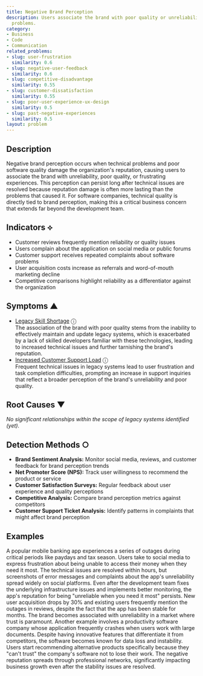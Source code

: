 ```yaml
---
title: Negative Brand Perception
description: Users associate the brand with poor quality or unreliability due to technical
  problems.
category:
- Business
- Code
- Communication
related_problems:
- slug: user-frustration
  similarity: 0.6
- slug: negative-user-feedback
  similarity: 0.6
- slug: competitive-disadvantage
  similarity: 0.55
- slug: customer-dissatisfaction
  similarity: 0.55
- slug: poor-user-experience-ux-design
  similarity: 0.5
- slug: past-negative-experiences
  similarity: 0.5
layout: problem
---
```


## Description

Negative brand perception occurs when technical problems and poor software quality damage the organization's reputation, causing users to associate the brand with unreliability, poor quality, or frustrating experiences. This perception can persist long after technical issues are resolved because reputation damage is often more lasting than the problems that caused it. For software companies, technical quality is directly tied to brand perception, making this a critical business concern that extends far beyond the development team.


## Indicators ⟡
- Customer reviews frequently mention reliability or quality issues
- Users complain about the application on social media or public forums
- Customer support receives repeated complaints about software problems
- User acquisition costs increase as referrals and word-of-mouth marketing decline
- Competitive comparisons highlight reliability as a differentiator against the organization


## Symptoms ▲

- [Legacy Skill Shortage](legacy-skill-shortage.md) <span class="info-tooltip" title="Confidence: 0.476, Strength: 0.746">ⓘ</span>
<br/>  The association of the brand with poor quality stems from the inability to effectively maintain and update legacy systems, which is exacerbated by a lack of skilled developers familiar with these technologies, leading to increased technical issues and further tarnishing the brand's reputation.
- [Increased Customer Support Load](increased-customer-support-load.md) <span class="info-tooltip" title="Confidence: 0.474, Strength: 0.735">ⓘ</span>
<br/>  Frequent technical issues in legacy systems lead to user frustration and task completion difficulties, prompting an increase in support inquiries that reflect a broader perception of the brand's unreliability and poor quality.

## Root Causes ▼

*No significant relationships within the scope of legacy systems identified (yet).*

## Detection Methods ○
- **Brand Sentiment Analysis:** Monitor social media, reviews, and customer feedback for brand perception trends
- **Net Promoter Score (NPS):** Track user willingness to recommend the product or service
- **Customer Satisfaction Surveys:** Regular feedback about user experience and quality perceptions
- **Competitive Analysis:** Compare brand perception metrics against competitors
- **Customer Support Ticket Analysis:** Identify patterns in complaints that might affect brand perception


## Examples

A popular mobile banking app experiences a series of outages during critical periods like paydays and tax season. Users take to social media to express frustration about being unable to access their money when they need it most. The technical issues are resolved within hours, but screenshots of error messages and complaints about the app's unreliability spread widely on social platforms. Even after the development team fixes the underlying infrastructure issues and implements better monitoring, the app's reputation for being "unreliable when you need it most" persists. New user acquisition drops by 30% and existing users frequently mention the outages in reviews, despite the fact that the app has been stable for months. The brand becomes associated with unreliability in a market where trust is paramount. Another example involves a productivity software company whose application frequently crashes when users work with large documents. Despite having innovative features that differentiate it from competitors, the software becomes known for data loss and instability. Users start recommending alternative products specifically because they "can't trust" the company's software not to lose their work. The negative reputation spreads through professional networks, significantly impacting business growth even after the stability issues are resolved.
